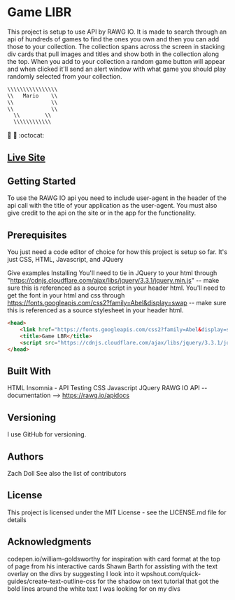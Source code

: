# Game LIBR
This project is setup to use API by RAWG IO. It is made to search through an api of hundreds of games to find the ones you own and then you can add those to your collection. The collection spans across the screen in stacking div cards that pull images and titles and show both in the collection along the top. When you add to your collection a random game button will appear and when clicked it'll send an alert window with what game you should play randomly selected from your collection. 
```javascript
\\\\\\\\\\\\\\\\
\\   Mario    \\
\\            \\
\\            \\
  \\        \\
  \\\\\\\\\\\\
```
:rocket: :tada: :octocat:
    
## [Live Site](https://game-libr.herokuapp.com/)

## Getting Started
To use the RAWG IO api you need to include user-agent in the header of the api call with the title of your application as the user-agent. You must also give credit to the api on the site or in the app for the functionality. 

## Prerequisites
You just need a code editor of choice for how this project is setup so far. It's just CSS, HTML, Javascript, and JQuery

Give examples
Installing
You'll need to tie in JQuery to your html through "https://cdnjs.cloudflare.com/ajax/libs/jquery/3.3.1/jquery.min.js" -- make sure this is referenced as a source script in your header html.
You'll need to get the font in your html and css through https://fonts.googleapis.com/css2?family=Abel&display=swap -- make sure this is referenced as a source stylesheet in your header html.
```html
<head>
    <link href="https://fonts.googleapis.com/css2?family=Abel&display=swap" rel="stylesheet">
    <title>Game LBR</title>
    <script src="https://cdnjs.cloudflare.com/ajax/libs/jquery/3.3.1/jquery.min.js" charset="utf-8"></script>
</head>
```


## Built With
HTML
Insomnia - API Testing
CSS
Javascript
JQuery
RAWG IO API -- documentation --> https://rawg.io/apidocs

## Versioning
I use GitHub for versioning. 

## Authors
Zach Doll
See also the list of contributors

## License
This project is licensed under the MIT License - see the LICENSE.md file for details

## Acknowledgments
codepen.io/william-goldsworthy for inspiration with card format at the top of page from his interactive cards
Shawn Barth for assisting with the text overlay on the divs by suggesting I look into it
wpshout.com/quick-guides/create-text-outline-css for the shadow on text tutorial that got the bold lines around the white text I was looking for on my divs
